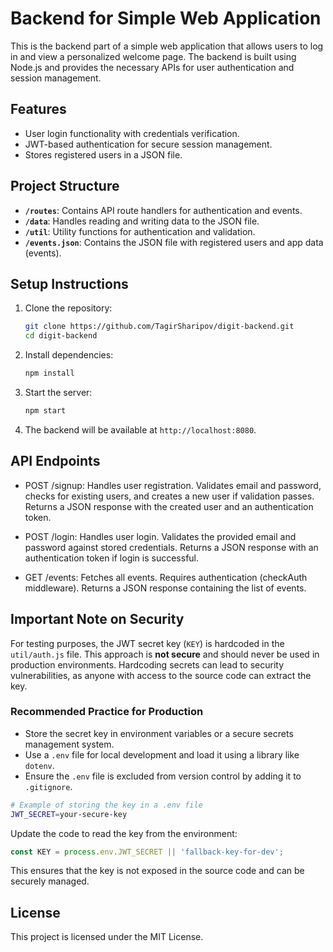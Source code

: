 # Backend for Simple Web Application

This is the backend part of a simple web application that allows users to log in and view a personalized welcome page. The backend is built using Node.js and provides the necessary APIs for user authentication and session management.

## Features

- User login functionality with credentials verification.
- JWT-based authentication for secure session management.
- Stores registered users in a JSON file.

## Project Structure

- **`/routes`**: Contains API route handlers for authentication and events.
- **`/data`**: Handles reading and writing data to the JSON file.
- **`/util`**: Utility functions for authentication and validation.
- **`/events.json`**: Contains the JSON file with registered users and app data (events).

## Setup Instructions

1. Clone the repository:

   ```bash
   git clone https://github.com/TagirSharipov/digit-backend.git
   cd digit-backend
   ```

2. Install dependencies:

   ```bash
   npm install
   ```

3. Start the server:

   ```bash
   npm start
   ```

4. The backend will be available at `http://localhost:8080`.

## API Endpoints

- POST /signup: Handles user registration. Validates email and password, checks for existing users, and creates a new user if validation passes. Returns a JSON response with the created user and an authentication token.

- POST /login: Handles user login. Validates the provided email and password against stored credentials. Returns a JSON response with an authentication token if login is successful.

- GET /events: Fetches all events. Requires authentication (checkAuth middleware). Returns a JSON response containing the list of events.

## Important Note on Security

For testing purposes, the JWT secret key (`KEY`) is hardcoded in the `util/auth.js` file. This approach is **not secure** and should never be used in production environments. Hardcoding secrets can lead to security vulnerabilities, as anyone with access to the source code can extract the key.

### Recommended Practice for Production

- Store the secret key in environment variables or a secure secrets management system.
- Use a `.env` file for local development and load it using a library like `dotenv`.
- Ensure the `.env` file is excluded from version control by adding it to `.gitignore`.

```bash
# Example of storing the key in a .env file
JWT_SECRET=your-secure-key
```

Update the code to read the key from the environment:

```javascript
const KEY = process.env.JWT_SECRET || 'fallback-key-for-dev';
```

This ensures that the key is not exposed in the source code and can be securely managed.

## License

This project is licensed under the MIT License.
